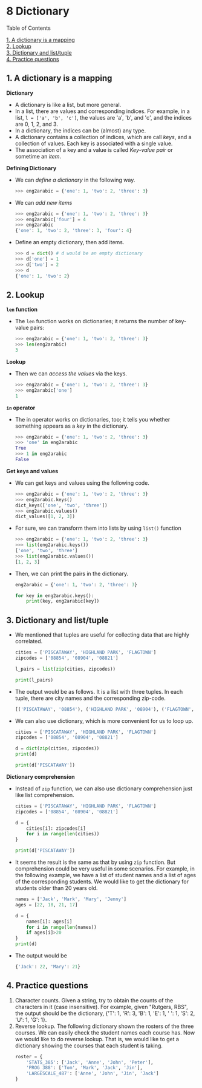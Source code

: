 # 8 Dictionary

Table of Contents

[1. A dictionary is a mapping](#1.%20A%20dictionary%20is%20a%20mapping)  
[2. Lookup](#2.%20Lookup)  
[3. Dictionary and list/tuple](#3.%20Dictionary%20and%20list/tuple)  
[4. Practice questions](#4.%20Practice%20questions)



## 1. A dictionary is a mapping

**Dictionary**
- A dictionary is like a list, but more general.
- In a list, there are values and corresponding indices. For example, in a list, `l = ['a', 'b', 'c']`, the values are  'a', 'b', and 'c', and the indices are 0, 1, 2, and 3.
- In a dictionary, the indices can be (almost) any type.
- A dictionary contains a collection of indices, which are call *keys*, and a collection of values. Each key is associated with a single value. 
- The association of a key and a value is called *Key-value pair* or sometime an *item*.

**Defining Dictionary**
- We can *define a dictionary* in the following way.
	```python
	>>> eng2arabic = {'one': 1, 'two': 2, 'three': 3}
	```

- We can *add new items*
	```python
	>>> eng2arabic = {'one': 1, 'two': 2, 'three': 3}
	>>> eng2arabic['four'] = 4
	>>> eng2arabic
	{'one': 1, 'two': 2, 'three': 3, 'four': 4}
	```
- Define an empty dictionary, then add items.
	```python
	>>> d = dict() # d would be an empty dictionary
	>>> d['one'] = 1
	>>> d['two'] = 2
	>>> d
	{'one': 1, 'two': 2}
	```

## 2. Lookup

**`len` function**
- The `len` function works on dictionaries; it returns the number of key-value pairs:
	```python
	>>> eng2arabic = {'one': 1, 'two': 2, 'three': 3}
	>>> len(eng2arabic)
	3
	```

**Lookup**
- Then we can *access the values* via the keys.
	```python
	>>> eng2arabic = {'one': 1, 'two': 2, 'three': 3}
	>>> eng2arabic['one']
	1
	```

**`in` operator**
- The in operator works on dictionaries, too; it tells you whether something appears as a *key* in the dictionary.
	```python
	>>> eng2arabic = {'one': 1, 'two': 2, 'three': 3}
	>>> 'one' in eng2arabic
	True
	>>> 1 in eng2arabic
	False
	```

**Get keys and values**
- We can get keys and values using the following code.
	```python
	>>> eng2arabic = {'one': 1, 'two': 2, 'three': 3}
	>>> eng2arabic.keys()
	dict_keys(['one', 'two', 'three'])
	>>> eng2arabic.values()
	dict_values([1, 2, 3])
	```
- For sure, we can transform them into lists by using `list()` function
	```python
	>>> eng2arabic = {'one': 1, 'two': 2, 'three': 3}
	>>> list(eng2arabic.keys())
	['one', 'two', 'three']
	>>> list(eng2arabic.values())
	[1, 2, 3]
	```
- Then, we can print the pairs in the dictionary.
	```python
	eng2arabic = {'one': 1, 'two': 2, 'three': 3}

	for key in eng2arabic.keys():
		print(key, eng2arabic[key])
	```

## 3. Dictionary and list/tuple 
- We mentioned that tuples are useful for collecting data that are highly correlated. 
	```python
	cities = ['PISCATAWAY', 'HIGHLAND PARK', 'FLAGTOWN']
	zipcodes = ['08854', '08904', '08821']

	l_pairs = list(zip(cities, zipcodes))

	print(l_pairs)
	```
- The output would be as follows. It is a list with three tuples. In each tuple, there are city names and the corresponding zip-code.
	```python
	[('PISCATAWAY', '08854'), ('HIGHLAND PARK', '08904'), ('FLAGTOWN', '08821')]
	```
- We can also use dictionary, which is more convenient for us to loop up.
	```python
	cities = ['PISCATAWAY', 'HIGHLAND PARK', 'FLAGTOWN']
	zipcodes = ['08854', '08904', '08821']

	d = dict(zip(cities, zipcodes))
	print(d)

	print(d['PISCATAWAY'])
	```

**Dictionary comprehension**
- Instead of `zip` function, we can also use dictionary comprehension just like list comprehension.
	```python
	cities = ['PISCATAWAY', 'HIGHLAND PARK', 'FLAGTOWN']
	zipcodes = ['08854', '08904', '08821']

	d = {
		cities[i]: zipcodes[i] 
		for i in range(len(cities))
	}

	print(d['PISCATAWAY'])
	```
- It seems the result is the same as that by using `zip` function. But comprehension could be very useful in some scenarios. For example, in the following example, we have a list of student names and a list of ages of the corresponding students. We would like to get the dictionary for students older than 20 years old.
	```python
	names = ['Jack', 'Mark', 'Mary', 'Jenny']
	ages = [22, 18, 21, 17]

	d = {
		names[i]: ages[i] 
		for i in range(len(names)) 
		if ages[i]>20
	}
	print(d)
	```
- The output would be
	```python
	{'Jack': 22, 'Mary': 21}
	```

## 4. Practice questions
1. Character counts. Given a string, try to obtain the counts of the characters in it (case insensitive). For example, given "Rutgers, RBS", the output should be the dictionary, {'T': 1, 'R': 3, 'B': 1, 'E': 1, ' ': 1, 'S': 2, 'U': 1, 'G': 1}.
2. Reverse lookup. The following dictionary shown the rosters of the three courses. We can easily check the student names each course has. Now we would like to do reverse lookup. That is, we would like to get a dictionary showing the courses that each student is taking. 
	```python
	roster = {
		'STATS_385': ['Jack', 'Anne', 'John', 'Peter'],
		'PROG_388': ['Tom', 'Mark', 'Jack', 'Jin'],
		'LARGESCALE_487': ['Anne', 'John', 'Jin', 'Jack']
	}
	```


